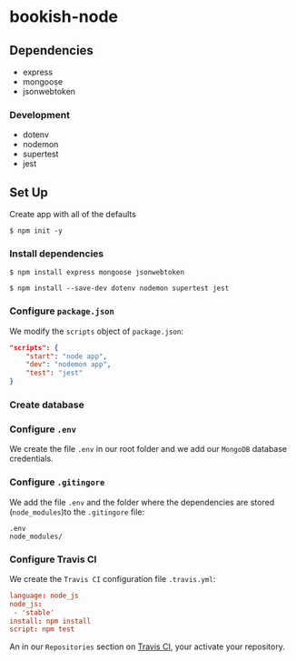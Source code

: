# bookish-node

## Dependencies

- express
- mongoose
- jsonwebtoken

### Development 

- dotenv
- nodemon
- supertest
- jest

## Set Up

Create app with all of the defaults 

```console
$ npm init -y
```

### Install dependencies

```console 
$ npm install express mongoose jsonwebtoken
```

```console 
$ npm install --save-dev dotenv nodemon supertest jest
```

### Configure `package.json`

We modify the `scripts` object of `package.json`:

```json
"scripts": {
    "start": "node app",
    "dev": "nodemon app",
    "test": "jest"
}
```

### Create database

### Configure `.env`

We create the file `.env` in our root folder and we add our `MongoDB` database credentials.

### Configure `.gitingore`

We add the file `.env` and the folder where the dependencies are stored (`node_modules`)to the `.gitingore` file:

```.gitingore
.env
node_modules/
```

### Configure Travis CI

We create the `Travis CI` configuration file `.travis.yml`:

```conf
language: node_js
node_js:
 - 'stable' 
install: npm install
script: npm test
```

An in our `Repositories` section on [Travis CI](https://www.travis-ci.com), your activate your repository.

